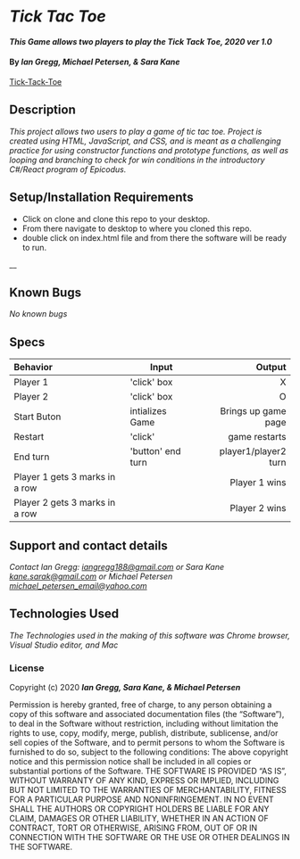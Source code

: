 # _Tick Tac Toe_

#### _This Game allows two players to play the Tick Tack Toe, 2020 ver 1.0_

#### By _Ian Gregg, Michael Petersen, & Sara Kane_
[Tick-Tack-Toe](https://github.com/oldgregg89/tick-tack-toe)


## Description

_This project allows two users to play a game of tic tac toe. Project is created using HTML, JavaScript, and CSS, and is meant as a challenging practice for using constructor functions and prototype functions, as well as looping and branching to check for win conditions in the introductory C#/React program of Epicodus._

## Setup/Installation Requirements


* Click on clone and clone this repo to your desktop.
* From there navigate to desktop to where you cloned this repo.
* double click on index.html file and from there the software will be ready to run.

__

## Known Bugs

_No known bugs_

## Specs 

| Behavior    | Input | Output |
| :---------- | ----- | -----: |
| Player 1 | 'click' box | X |
| Player 2 | 'click' box | O |
| Start Buton| intializes Game | Brings up game page |
| Restart | 'click' | game restarts |
| End turn | 'button' end turn  | player1/player2 turn  |
| Player 1 gets 3 marks in a row | | Player 1 wins|
| Player 2 gets 3 marks in a row | | Player 2 wins | 


## Support and contact details

_Contact Ian Gregg: <iangregg188@gmail.com>
or
Sara Kane <kane.sarak@gmail.com>
or
Michael Petersen <michael_petersen_email@yahoo.com>_

## Technologies Used

_The Technologies used in the making of this software was Chrome browser, Visual Studio editor, and Mac_

### License

Copyright (c) 2020 **_Ian Gregg, Sara Kane, & Michael Petersen_**

Permission is hereby granted, free of charge, to any person obtaining a copy of this software and associated documentation files (the “Software”), to deal in the Software without restriction, including without limitation the rights to use, copy, modify, merge, publish, distribute, sublicense, and/or sell copies of the Software, and to permit persons to whom the Software is furnished to do so, subject to the following conditions:
The above copyright notice and this permission notice shall be included in all copies or substantial portions of the Software.
THE SOFTWARE IS PROVIDED “AS IS”, WITHOUT WARRANTY OF ANY KIND, EXPRESS OR IMPLIED, INCLUDING BUT NOT LIMITED TO THE WARRANTIES OF MERCHANTABILITY, FITNESS FOR A PARTICULAR PURPOSE AND NONINFRINGEMENT. IN NO EVENT SHALL THE AUTHORS OR COPYRIGHT HOLDERS BE LIABLE FOR ANY CLAIM, DAMAGES OR OTHER LIABILITY, WHETHER IN AN ACTION OF CONTRACT, TORT OR OTHERWISE, ARISING FROM, OUT OF OR IN CONNECTION WITH THE SOFTWARE OR THE USE OR OTHER DEALINGS IN THE SOFTWARE.

